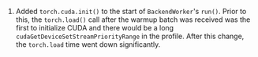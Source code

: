 1. Added `torch.cuda.init()` to the start of `BackendWorker`'s `run()`.
   Prior to this, the `torch.load()` call after the warmup batch was
   received was the first to initialize CUDA and there would be a long
   `cudaGetDeviceSetStreamPriorityRange` in the profile. After this change,
   the `torch.load` time went down significantly.
